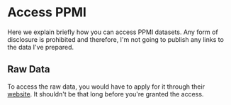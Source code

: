 # Access PPMI

Here we explain briefly how you can access PPMI datasets. Any form of disclosure is prohibited and therefore, I'm not going to publish any links to the data I've prepared.

## Raw Data

To access the raw data, you would have to apply for it through their [website](https://www.ppmi-info.org/access-data-specimens/download-data). It shouldn't be that long before you're granted the access.
